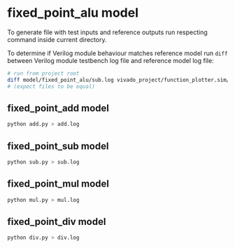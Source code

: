 # fixed_point_alu model

To generate file with test inputs and reference outputs run respecting command inside current directory.

To determine if Verilog module behaviour matches reference model run `diff` between Verilog module testbench log file and reference model log file:

```bash
# run from project root
diff model/fixed_point_alu/sub.log vivado_project/function_plotter.sim/fixed_point_sub_tb/behav/xsim/fixed_point_sub_tb.log
# (expect files to be equal)
```

## fixed_point_add model

```bash
python add.py > add.log
```

## fixed_point_sub model

```bash
python sub.py > sub.log
```

## fixed_point_mul model

```bash
python mul.py > mul.log
```

## fixed_point_div model

```bash
python div.py > div.log
```
